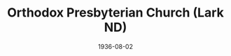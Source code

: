 ---
date: &id001 1936-08-02
end_date: null
location:
  address: null
  city: Lark
  state: ND
minister:
- end: 1940-01-01
  name: Samuel Allen
  start: 1936-01-01
  type: Pastor
- end: 1944-01-01
  name: John Gray
  start: 1940-01-01
  type: Pastor
- end: 1952-01-01
  name: Walter Magee
  start: 1945-01-01
  type: Pastor
- end: 1957-01-01
  name: Henry Tavares
  start: 1952-01-01
  type: Pastor
- end: 1964-01-01
  name: V. Robert Nilson
  start: 1957-01-01
  type: Pastor
- end: 1979-01-01
  name: Jack Peterson
  start: 1967-01-01
  type: Pastor
- end: 1983-01-01
  name: David Kiester
  start: 1980-01-01
  type: Pastor
- end: 1985-03-29
  name: G. I. Williamson
  start: 1983-01-01
  type: Pastor
ministers:
- Samuel Allen
- John Gray
- Walter Magee
- Henry Tavares
- V. Robert Nilson
- Jack Peterson
- David Kiester
- G. I. Williamson
name: Orthodox Presbyterian Church
names: null
origination_date: *id001
raw_data: "ND Lark\n\nOrthodox Presbyterian Church  (August 2, 1936\u2013March 29,\
  \ 1985)\n(merged with Carson, ND, March 29, 1985)\nPastors: Samuel Allen, 1936\u2013\
  40\nJohn Gray, 1940\u201344\nWalter Magee, 1945\u201352\nHenry Tavares, 1952\u2013\
  57\nV . Robert Nilson, 1957\u201364\nJack Peterson, 1967\u201379\nDavid Kiester,\
  \ 1980\u201383\nG. I. Williamson, 1983\u201385"
received_from: null
states:
- ND
status:
  active: false
  end_date: 1985-03-29
  reason: null
  received_from: null
  withdrawal_to: null
title: Orthodox Presbyterian Church (Lark ND)
year_established:
- 1936

---